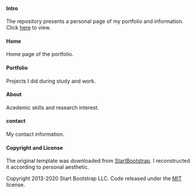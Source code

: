 #### Intro

The repository presents a personal page of my portfolio and information.
Click [here](https://github.com/StartBootstrap/startbootstrap-business-casual) to view.

#### Home

Home page of the portfolio.

#### Portfolio

Projects I did during study and work. 

#### About

Acedemic skills and research interest.

#### contact

My contact information.

#### Copyright and License

The original template was downloaded from [StartBootstrap](https://startbootstrap.com/themes/business-casual/). 
I reconstructed it according to personal aesthetic.

Copyright 2013-2020 Start Bootstrap LLC. Code released under the [MIT](https://github.com/StartBootstrap/startbootstrap-business-casual/blob/gh-pages/LICENSE) license.
